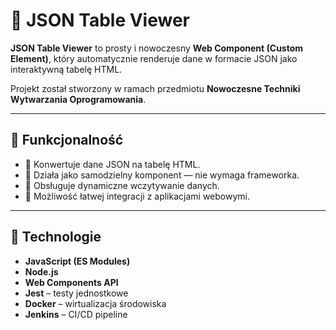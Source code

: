 # 🧩 JSON Table Viewer

**JSON Table Viewer** to prosty i nowoczesny **Web Component (Custom Element)**, który automatycznie renderuje dane w formacie JSON jako interaktywną tabelę HTML.

Projekt został stworzony w ramach przedmiotu **Nowoczesne Techniki Wytwarzania Oprogramowania**.

---

## 🚀 Funkcjonalność

- 🔹 Konwertuje dane JSON na tabelę HTML.  
- 🔹 Działa jako samodzielny komponent — nie wymaga frameworka.  
- 🔹 Obsługuje dynamiczne wczytywanie danych.  
- 🔹 Możliwość łatwej integracji z aplikacjami webowymi.

---

## 🧠 Technologie

- **JavaScript (ES Modules)**
- **Node.js**
- **Web Components API**
- **Jest** – testy jednostkowe
- **Docker** – wirtualizacja środowiska
- **Jenkins** – CI/CD pipeline
